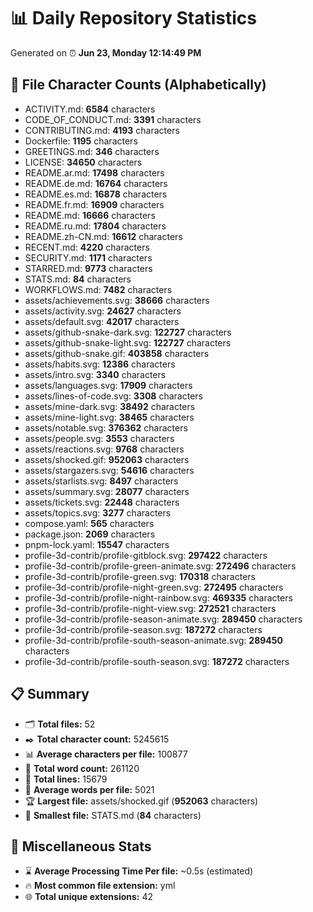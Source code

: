 # 📊 Daily Repository Statistics
Generated on ⏰ **Jun 23, Monday 12:14:49 PM**

## 📂 File Character Counts (Alphabetically)
- ACTIVITY.md: **6584** characters
- CODE_OF_CONDUCT.md: **3391** characters
- CONTRIBUTING.md: **4193** characters
- Dockerfile: **1195** characters
- GREETINGS.md: **346** characters
- LICENSE: **34650** characters
- README.ar.md: **17498** characters
- README.de.md: **16764** characters
- README.es.md: **16878** characters
- README.fr.md: **16909** characters
- README.md: **16666** characters
- README.ru.md: **17804** characters
- README.zh-CN.md: **16612** characters
- RECENT.md: **4220** characters
- SECURITY.md: **1171** characters
- STARRED.md: **9773** characters
- STATS.md: **84** characters
- WORKFLOWS.md: **7482** characters
- assets/achievements.svg: **38666** characters
- assets/activity.svg: **24627** characters
- assets/default.svg: **42017** characters
- assets/github-snake-dark.svg: **122727** characters
- assets/github-snake-light.svg: **122727** characters
- assets/github-snake.gif: **403858** characters
- assets/habits.svg: **12386** characters
- assets/intro.svg: **3340** characters
- assets/languages.svg: **17909** characters
- assets/lines-of-code.svg: **3308** characters
- assets/mine-dark.svg: **38492** characters
- assets/mine-light.svg: **38465** characters
- assets/notable.svg: **376362** characters
- assets/people.svg: **3553** characters
- assets/reactions.svg: **9768** characters
- assets/shocked.gif: **952063** characters
- assets/stargazers.svg: **54616** characters
- assets/starlists.svg: **8497** characters
- assets/summary.svg: **28077** characters
- assets/tickets.svg: **22448** characters
- assets/topics.svg: **3277** characters
- compose.yaml: **565** characters
- package.json: **2069** characters
- pnpm-lock.yaml: **15547** characters
- profile-3d-contrib/profile-gitblock.svg: **297422** characters
- profile-3d-contrib/profile-green-animate.svg: **272496** characters
- profile-3d-contrib/profile-green.svg: **170318** characters
- profile-3d-contrib/profile-night-green.svg: **272495** characters
- profile-3d-contrib/profile-night-rainbow.svg: **469335** characters
- profile-3d-contrib/profile-night-view.svg: **272521** characters
- profile-3d-contrib/profile-season-animate.svg: **289450** characters
- profile-3d-contrib/profile-season.svg: **187272** characters
- profile-3d-contrib/profile-south-season-animate.svg: **289450** characters
- profile-3d-contrib/profile-south-season.svg: **187272** characters

## 📋 Summary
- 🗂️ **Total files:** 52
- ✒️ **Total character count:** 5245615
- 📊 **Average characters per file:** 100877
- 📝 **Total word count:** 261120
- 🧾 **Total lines:** 15679
- 📐 **Average words per file:** 5021
- 🏆 **Largest file:** assets/shocked.gif (**952063** characters)
- 🥉 **Smallest file:** STATS.md (**84** characters)

## 🌟 Miscellaneous Stats
- ⌛ **Average Processing Time Per file:** ~0.5s (estimated)
- 🔥 **Most common file extension:** yml
- 🌐 **Total unique extensions:** 42
